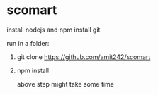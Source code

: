 # scomart

install nodejs and npm
install git

run in a folder:
1) git clone https://github.com/amit242/scomart
2) npm install
  
    above step might take some time

